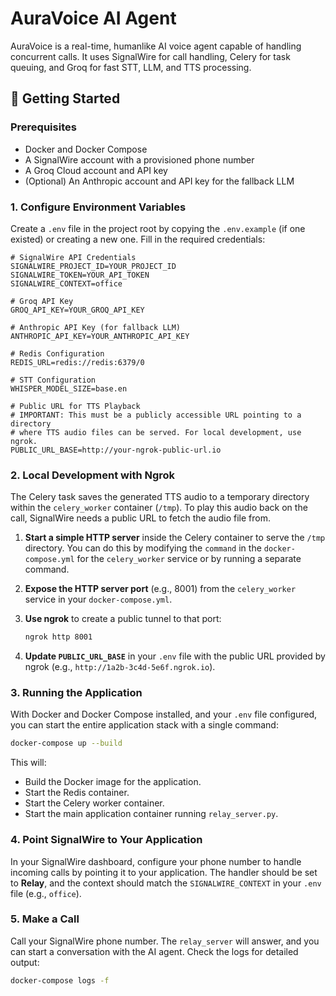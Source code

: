 # AuraVoice AI Agent

AuraVoice is a real-time, humanlike AI voice agent capable of handling concurrent calls. It uses SignalWire for call handling, Celery for task queuing, and Groq for fast STT, LLM, and TTS processing.

## 🚀 Getting Started

### Prerequisites

*   Docker and Docker Compose
*   A SignalWire account with a provisioned phone number
*   A Groq Cloud account and API key
*   (Optional) An Anthropic account and API key for the fallback LLM

### 1. Configure Environment Variables

Create a `.env` file in the project root by copying the `.env.example` (if one existed) or creating a new one. Fill in the required credentials:

```env
# SignalWire API Credentials
SIGNALWIRE_PROJECT_ID=YOUR_PROJECT_ID
SIGNALWIRE_TOKEN=YOUR_API_TOKEN
SIGNALWIRE_CONTEXT=office

# Groq API Key
GROQ_API_KEY=YOUR_GROQ_API_KEY

# Anthropic API Key (for fallback LLM)
ANTHROPIC_API_KEY=YOUR_ANTHROPIC_API_KEY

# Redis Configuration
REDIS_URL=redis://redis:6379/0

# STT Configuration
WHISPER_MODEL_SIZE=base.en

# Public URL for TTS Playback
# IMPORTANT: This must be a publicly accessible URL pointing to a directory
# where TTS audio files can be served. For local development, use ngrok.
PUBLIC_URL_BASE=http://your-ngrok-public-url.io
```

### 2. Local Development with Ngrok

The Celery task saves the generated TTS audio to a temporary directory within the `celery_worker` container (`/tmp`). To play this audio back on the call, SignalWire needs a public URL to fetch the audio file from.

1.  **Start a simple HTTP server** inside the Celery container to serve the `/tmp` directory. You can do this by modifying the `command` in the `docker-compose.yml` for the `celery_worker` service or by running a separate command.

2.  **Expose the HTTP server port** (e.g., 8001) from the `celery_worker` service in your `docker-compose.yml`.

3.  **Use ngrok** to create a public tunnel to that port:
    ```bash
    ngrok http 8001
    ```

4.  **Update `PUBLIC_URL_BASE`** in your `.env` file with the public URL provided by ngrok (e.g., `http://1a2b-3c4d-5e6f.ngrok.io`).

### 3. Running the Application

With Docker and Docker Compose installed, and your `.env` file configured, you can start the entire application stack with a single command:

```bash
docker-compose up --build
```

This will:
*   Build the Docker image for the application.
*   Start the Redis container.
*   Start the Celery worker container.
*   Start the main application container running `relay_server.py`.

### 4. Point SignalWire to Your Application

In your SignalWire dashboard, configure your phone number to handle incoming calls by pointing it to your application. The handler should be set to **Relay**, and the context should match the `SIGNALWIRE_CONTEXT` in your `.env` file (e.g., `office`).

### 5. Make a Call

Call your SignalWire phone number. The `relay_server` will answer, and you can start a conversation with the AI agent. Check the logs for detailed output:

```bash
docker-compose logs -f
